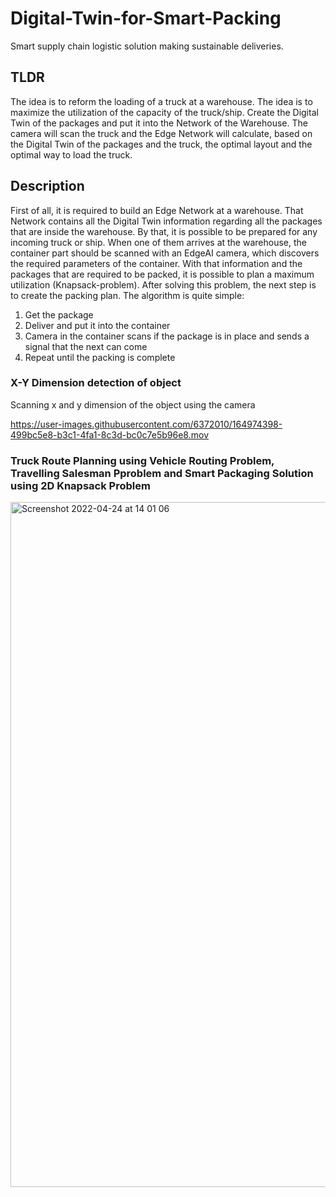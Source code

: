 # Digital-Twin-for-Smart-Packing
Smart supply chain logistic solution making sustainable deliveries.


## TLDR
The idea is to reform the loading of a truck at a warehouse. The idea is to maximize the utilization of the capacity of the truck/ship. Create the Digital Twin of the packages and put it into the Network of the Warehouse. The camera will scan the truck and the Edge Network will calculate, based on the Digital Twin of the packages and the truck, the optimal layout and the optimal way to load the truck.

## Description
First of all, it is required to build an Edge Network at a warehouse. That Network contains all the Digital Twin information regarding all the packages that are inside the warehouse. By that, it is possible to be prepared for any incoming truck or ship. When one of them arrives at the warehouse, the container part should be scanned with an EdgeAI camera, which discovers the required parameters of the container. With that information and the packages that are required to be packed, it is possible to plan a maximum utilization (Knapsack-problem). After solving this problem, the next step is to create the packing plan.
The algorithm is quite simple:

1.   Get the package
2.   Deliver and put it into the container
3.   Camera in the container scans if the package is in place and sends a signal that the next can come
4.   Repeat until the packing is complete

### X-Y Dimension detection of object
Scanning x and y dimension of the object using the camera

https://user-images.githubusercontent.com/6372010/164974398-499bc5e8-b3c1-4fa1-8c3d-bc0c7e5b96e8.mov


### Truck Route Planning using Vehicle Routing Problem, Travelling Salesman Pproblem and Smart Packaging Solution using 2D Knapsack Problem

<img width="1096" alt="Screenshot 2022-04-24 at 14 01 06" src="https://user-images.githubusercontent.com/17596445/164975469-8ce897b3-1b73-492c-80ae-5b07ec68f5a1.png">
